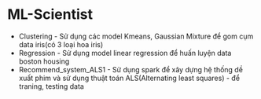 # ML-Scientist
- Clustering - Sử dụng các model Kmeans, Gaussian Mixture để gom cụm  data iris(có 3 loại hoa iris)
- Regression - Sử dụng model linear regression để huấn luyện data boston housing
- Recommend_system_ALS1 - Sử dụng spark để xây dựng hệ thống dề xuất phim và sử dụng thuật toán ALS(Alternating least squares) - để traning, testing data
